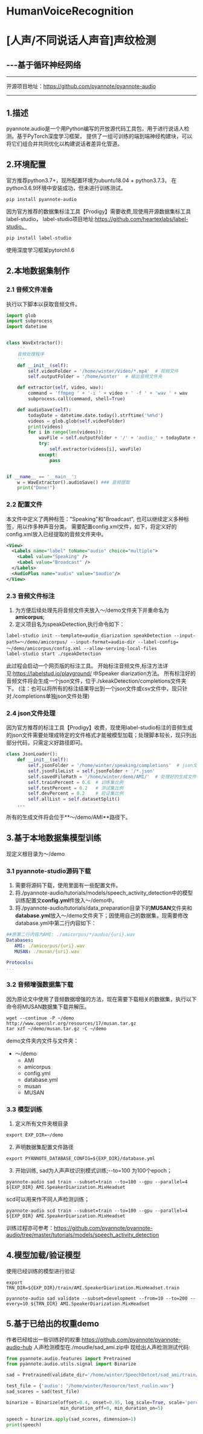 # HumanVoiceRecognition
# [人声/不同说话人声音]声纹检测
## ---基于循环神经网络
***
开源项目地址：https://github.com/pyannote/pyannote-audio
***
## 1.描述
pyannote.audio是一个用Python编写的开放源代码工具包，用于进行说话人检测。基于PyTorch深度学习框架，
提供了一组可训练的端到端神经构建块，可以将它们组合并共同优化以构建说话者差异化管道。
## 2.环境配置
官方推荐python3.7+，现所配置环境为ubuntu18.04 + python3.7.3，
在python3.6.9环境中安装成功，但未进行训练测试。
```shell
pip install pyannote-audio
```
因为官方推荐的数据集标注工具【Prodigy】需要收费,现使用开源数据集标工具label-studio，
label-studio项目地址:https://github.com/heartexlabs/label-studio。
```shell
pip install label-studio
```
使用深度学习框架pytorch1.6
## 2.本地数据集制作
### 2.1 音频文件准备
执行以下脚本以获取音频文件。
```python
import glob
import subprocess
import datetime


class WavExtractor():
    '''
    音频处理程序
    '''
    def __init__(self):
        self.videoFolder = '/home/winter/Video/*.mp4'  # 视频文件
        self.outputFolder = '/home/winter'  # 输出音频文件夹

    def extractor(self, video, wav):
        command = 'ffmpeg ' + '-i ' + video + ' -f ' + 'wav ' + wav
        subprocess.call(command, shell=True)

    def audioSave(self):
        todayDate = datetime.date.today().strftime('%m%d')
        videos = glob.glob(self.videoFolder)
        print(videos)
        for i in range(len(videos)):
            wavFile = self.outputFolder + '/' + 'audio_' + todayDate + '_' + str(i+1).zfill(2) + '.wav'
            try:
                self.extractor(videos[i], wavFile)
            except:
                pass


if __name__ == '__main__':
    w = WavExtractor().audioSave() ### 音频提取
    print("Done!")
```
### 2.2 配置文件
本文件中定义了两种标签："Speaking"和"Broadcast",
也可以继续定义多种标签，用以作多种声音分类。
需要配置config.xml文件，如下，将定义好的config.xml放入已经提取的音频文件夹中。
```xml
<View>
  <Labels name="label" toName="audio" choice="multiple">
    <Label value="Speaking" />
    <Label value="Broadcast" />
  </Labels>
  <AudioPlus name="audio" value="$audio"/>
</View>
```
### 2.3 音频文件标注
1. 为方便后续处理先将音频文件夹放入～/demo文件夹下并重命名为**amicorpus**;
2. 定义项目名为speakDetection,执行命令如下：
```shell
label-studio init --template=audio_diarization speakDetection --input-path=～/demo/amicorpus/ --input-format=audio-dir --label-config=～/demo/amicorpus/config.xml --allow-serving-local-files
label-studio start ./speakDetection
```
此过程会启动一个网页版的标注工具。
开始标注音频文件,标注方法详见:https://labelstud.io/playground/ 中Speaker diarization方法。
所有标注好的音频文件将会生成一个json文件，位于./skeakDetection/completions文件夹下。
(注：也可以将所有的标注结果导出到一个json文件或csv文件中，现只针对./completions单独json文件处理)
### 2.4 json文件处理
因为官方推荐的标注工具【Prodigy】收费，现使用label-studio标注的音频生成的json文件需要处理成特定的文件格式才能被模型加载；处理脚本较长，现只列出部分代码，只需定义好路径即可。
```python
class JsonLoader():
    def __init__(self):
        self.jsonFolder = '/home/winter/speaking/completions'  # json文件路径
        self.jsonFileList = self.jsonFolder + '/*.json'
        self.savedFilePath = '/home/winter/demo/AMI/'  # 处理好的生成文件保存路径
        self.trainPercent = 0.6  # 训练集比例
        self.testPercent = 0.2   # 测试集比例
        self.devPercent = 0.2    # 验证集比例
        self.allList = self.datasetSplit()
    ...
```
所有的生成文件将会位于**～/demo/AMI**路径下。
## 3.基于本地数据集模型训练
现定义根目录为～/demo
### 3.1 pyannote-studio源码下载
1. 需要将源码下载，使用里面有一些配置文件。
2. 将./pyannote-audio/tutorials/models/speech_activity_detection中的模型训练配置文**config.yml**件放入～/demo中。
3. 将./pyannote-audio/tutorials/data_preparation目录下的**MUSAN**文件夹和**database.yml**放入～/demo文件夹下；因使用自己的数据集，现需要修改database.yml中第二行内容如下：
```yml
##原第二行内容为AMI: ./amicorpus/*/audio/{uri}.wav
Databases:
   AMI: ./amicorpus/{uri}.wav
   MUSAN: ./musan/{uri}.wav

Protocols:
...
```
### 3.2 音频增强数据集下载
因为原论文中使用了音频数据增强的方法，现在需要下载相关的数据集，执行以下命令将MUSAN数据集下载并解压。
```shell
wget --continue -P ~/demo http://www.openslr.org/resources/17/musan.tar.gz
tar xzf ~/demo/musan.tar.gz -C ~/demo
```
demo文件夹内文件与文件夹：
- ～/demo
  - AMI 
  - amicorpus 
  - config.yml 
  - database.yml 
  - musan 
  - MUSAN 
### 3.3 模型训练
1. 定义所有文件夹根目录 
```shell
export EXP_DIR=~/demo
```
2. 声明数据集配置文件路径
```shell
export PYANNOTE_DATABASE_CONFIG=${EXP_DIR}/database.yml
```
3. 开始训练, sad为人声声纹识别模式训练;--to=100 为100个epoch；
```shell
pyannote-audio sad train --subset=train --to=100 --gpu --parallel=4 ${EXP_DIR} AMI.SpeakerDiarization.MixHeadset
```
scd可以用来作不同人声检测训练；
```shell
pyannote-audio scd train --subset=train --to=100 --gpu --parallel=4 ${EXP_DIR} AMI.SpeakerDiarization.MixHeadset
```
训练过程亦可参考：https://github.com/pyannote/pyannote-audio/tree/master/tutorials/models/speech_activity_detection
## 4.模型加载/验证模型
使用已经训练的模型进行验证
```shell
export TRN_DIR=${EXP_DIR}/train/AMI.SpeakerDiarization.MixHeadset.train
```
```shell
pyannote-audio sad validate --subset=development --from=10 --to=200 --every=10 ${TRN_DIR} AMI.SpeakerDiarization.MixHeadset
```
## 5.基于已给出的权重demo
作者已经给出一些训练好的权重:https://github.com/pyannote/pyannote-audio-hub
人声检测模型在./moudle/sad_ami.zip中
现给出人声检测测试代码:
```python
from pyannote.audio.features import Pretrained
from pyannote.audio.utils.signal import Binarize

sad = Pretrained(validate_dir='/home/winter/SpeechDetcet/sad_ami/train/AMI.SpeakerDiarization.MixHeadset.train/validate_detection_fscore/AMI.SpeakerDiarization.MixHeadset.development')

test_file = {'audio': '/home/winter/Resource/test_ruolin.wav'}
sad_scores = sad(test_file)

binarize = Binarize(offset=0.4, onset=0.95, log_scale=True, scale='percentile',
                    min_duration_off=0, min_duration_on=5)

speech = binarize.apply(sad_scores, dimension=1)
print(speech)
```
